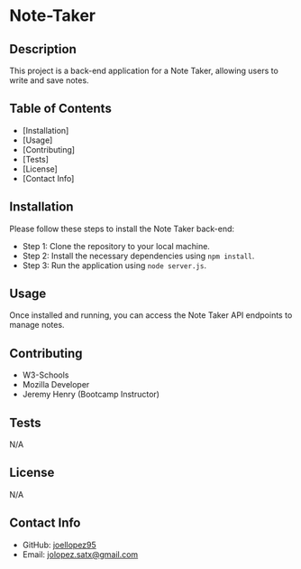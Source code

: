 # Note-Taker

## Description
This project is a back-end application for a Note Taker, allowing users to write and save notes.

## Table of Contents
- [Installation]
- [Usage]
- [Contributing]
- [Tests]
- [License]
- [Contact Info]

## Installation
Please follow these steps to install the Note Taker back-end:
- Step 1: Clone the repository to your local machine.
- Step 2: Install the necessary dependencies using `npm install`.
- Step 3: Run the application using `node server.js`.

## Usage
Once installed and running, you can access the Note Taker API endpoints to manage notes.

## Contributing
- W3-Schools
- Mozilla Developer
- Jeremy Henry (Bootcamp Instructor)

## Tests
N/A
## License
N/A

## Contact Info
- GitHub: [joellopez95](https://github.com/joellopez95)
- Email: jolopez.satx@gmail.com

